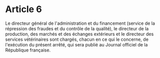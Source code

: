 # Article 6

Le directeur général de l'administration et du financement (service de la répression des fraudes et du contrôle de la qualité), le directeur de la production, des marchés et des échanges extérieurs et le directeur des services vétérinaires sont chargés, chacun en ce qui le concerne, de l'exécution du présent arrêté, qui sera publié au Journal officiel de la République française.

